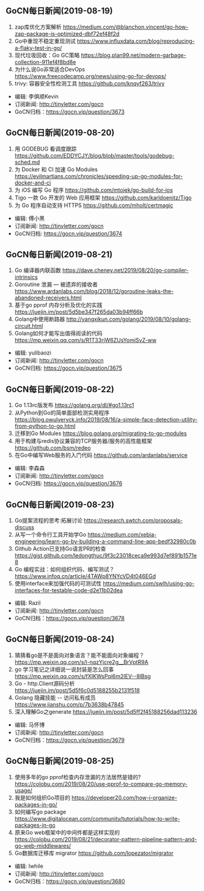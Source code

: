 ## GoCN每日新闻(2019-08-19)

1. zap库优化方案解析 https://medium.com/@blanchon.vincent/go-how-zap-package-is-optimized-dbf72ef48f2d
2. Go中重现不稳定重现测试 https://www.influxdata.com/blog/reproducing-a-flaky-test-in-go/
3. 现代垃圾回收：Go GC策略 https://blog.plan99.net/modern-garbage-collection-911ef4f8bd8e
4. 为什么说Go非常适合DevOps https://www.freecodecamp.org/news/using-go-for-devops/
5. trivy: 容器安全性检测工具 https://github.com/knqyf263/trivy
    
* 编辑: 李俱顺Kevin
* 订阅新闻: http://tinyletter.com/gocn
* GoCN归档：https://gocn.vip/question/3673

## GoCN每日新闻(2019-08-20)

1. 用 GODEBUG 看调度跟踪 https://github.com/EDDYCJY/blog/blob/master/tools/godebug-sched.md
2. 为 Docker 和 CI 加速 Go Modules https://evilmartians.com/chronicles/speeding-up-go-modules-for-docker-and-ci
3. 为 iOS 编写 Go 程序 https://github.com/mtojek/go-build-for-ios
4. Tigo 一款 Go 开发的 Web 应用框架 https://github.com/karldoenitz/Tigo
5. 为 Go 程序自动支持 HTTPS https://github.com/mholt/certmagic

* 编辑: 傅小黑
* 订阅新闻: http://tinyletter.com/gocn
* GoCN归档: https://gocn.vip/question/3674

## GoCN每日新闻(2019-08-21)

1. Go 编译器内联函数 https://dave.cheney.net/2019/08/20/go-compiler-intrinsics
2. Goroutine 泄漏 — 被遗弃的接收者 https://www.ardanlabs.com/blog/2018/12/goroutine-leaks-the-abandoned-receivers.html
3. 基于go pprof 内存分析及优化的实践 https://juejin.im/post/5d5be347f265da03b94ff66b
4. Golang中使用断路器 http://yangxikun.com/golang/2019/08/10/golang-circuit.html
5. Golang如何才能写出值得阅读的代码 https://mp.weixin.qq.com/s/R1T33rjW6ZUsYomiSvZ-ww

* 编辑: yulibaozi
* 订阅新闻: http://tinyletter.com/gocn
* GoCN归档: https://gocn.vip/question/3675

## GoCN每日新闻(2019-08-22)

1.  Go 1.13rc版发布 https://golang.org/dl/#go1.13rc1
2. 从Python到Go的简单面部检测实用程序 https://blog.owulveryck.info/2019/08/16/a-simple-face-detection-utility-from-python-to-go.html
3. 迁移到Go Modules https://blog.golang.org/migrating-to-go-modules
4. 用于构建与redis协议兼容的TCP服务器/服务的高性能框架 https://github.com/bsm/redeo
5. 在Go中编写Web服务的入门代码 https://github.com/ardanlabs/service

* 编辑: 李森森
* 订阅新闻: http://tinyletter.com/gocn
* GoCN归档: https://gocn.vip/question/3676

## GoCN每日新闻(2019-08-23)

1. Go提案流程的思考:拓展讨论 https://research.swtch.com/proposals-discuss
2. 从写一个命令行工具开始学Go https://medium.com/xebia-engineering/learn-go-by-building-a-command-line-app-bedf32980c0b
3. Github Action已支持Go语言PR的检查 https://gist.github.com/ledongthuc/9f3c23018ceca9e993d7ef891b1571e8
4. Go 编程实战：如何组织代码、编写测试？ https://www.infoq.cn/article/4TAWp8YNYcVD4t046EGd
5. 使用interface来加强代码的可测试性 https://medium.com/swlh/using-go-interfaces-for-testable-code-d2e11b02dea

* 编辑: Razil  
* 订阅新闻: http://tinyletter.com/gocn  
* GoCN归档：https://gocn.vip/question/3678

## GoCN每日新闻(2019-08-24)

1. 猜猜看go是不是面向对象语言？能不能面向对象编程？ https://mp.weixin.qq.com/s/l-nqzYjcre2g__BrVptR9A
2. go 学习笔记之详细说一说封装是怎么回事 https://mp.weixin.qq.com/s/fXIKWsPqi6m2IEV--8lBsg
4. Go - http.Client源码分析 https://juejin.im/post/5d5f6c0d5188255b2131f518
3. Golang 隐藏技能 -- 访问私有成员 https://www.jianshu.com/p/7b3638b47845
5. 深入理解Go之generate https://juejin.im/post/5d5ff2f45188256dad113236

* 编辑: 马怀博 
* 订阅新闻: http://tinyletter.com/gocn
* GoCN归档：https://gocn.vip/question/3679

## GoCN每日新闻(2019-08-25)

1.  使用多年的go pprof检查内存泄漏的方法居然是错的? https://colobu.com/2019/08/20/use-pprof-to-compare-go-memory-usage/
2. 我是如何组织Go项目的 https://developer20.com/how-i-organize-packages-in-go/
3. 如何编写go package https://www.digitalocean.com/community/tutorials/how-to-write-packages-in-go
4. 原来Go web框架中的中间件都是这样实现的 https://colobu.com/2019/08/21/decorator-pattern-pipeline-pattern-and-go-web-middlewares/
5. Go数据库迁移库 migrator  https://github.com/lopezator/migrator

* 编辑: lwhile
* 订阅新闻: http://tinyletter.com/gocn
* GoCN归档：https://gocn.vip/question/3680
